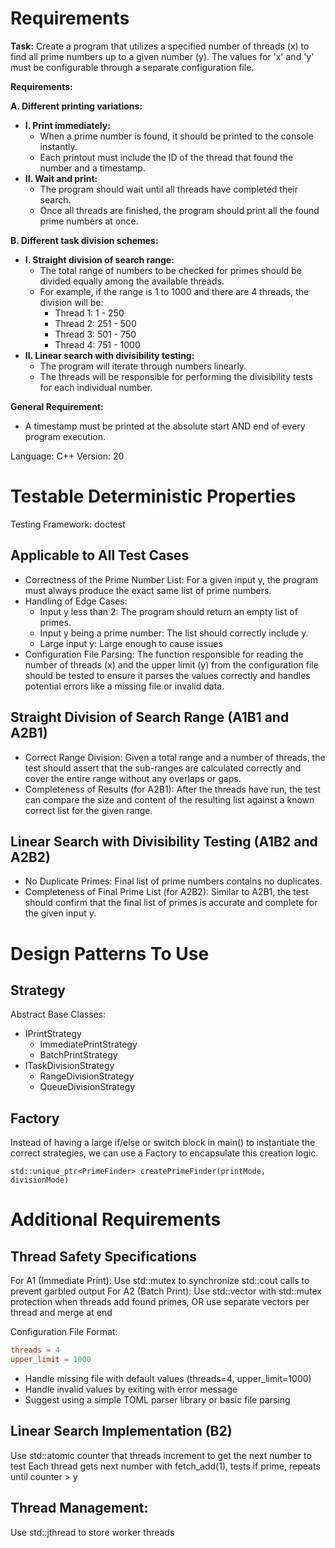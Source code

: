 # Requirements

**Task:** Create a program that utilizes a specified number of threads (x) to find all prime numbers up to a given number (y). The values for 'x' and 'y' must be configurable through a separate configuration file.

**Requirements:**

**A. Different printing variations:**

*   **I. Print immediately:**
    *   When a prime number is found, it should be printed to the console instantly.
    *   Each printout must include the ID of the thread that found the number and a timestamp.
*   **II. Wait and print:**
    *   The program should wait until all threads have completed their search.
    *   Once all threads are finished, the program should print all the found prime numbers at once.

**B. Different task division schemes:**

*   **I. Straight division of search range:**
    *   The total range of numbers to be checked for primes should be divided equally among the available threads.
    *   For example, if the range is 1 to 1000 and there are 4 threads, the division will be:
        *   Thread 1: 1 - 250
        *   Thread 2: 251 - 500
        *   Thread 3: 501 - 750
        *   Thread 4: 751 - 1000
*   **II. Linear search with divisibility testing:**
    *   The program will iterate through numbers linearly.
    *   The threads will be responsible for performing the divisibility tests for each individual number.

**General Requirement:**

*   A timestamp must be printed at the absolute start AND end of every program execution.

Language: C++
Version: 20



# Testable Deterministic Properties

Testing Framework: doctest

## Applicable to All Test Cases
- Correctness of the Prime Number List: For a given input y, the program must always produce the exact same list of prime numbers.
- Handling of Edge Cases:
    - Input y less than 2: The program should return an empty list of primes.
    - Input y being a prime number: The list should correctly include y.
    - Large input y: Large enough to cause issues
- Configuration File Parsing: The function responsible for reading the number of threads (x) and the upper limit (y) from the configuration file should be tested to ensure it parses the values correctly and handles potential errors like a missing file or invalid data.

## Straight Division of Search Range (A1B1 and A2B1)
- Correct Range Division:  Given a total range and a number of threads, the test should assert that the sub-ranges are calculated correctly and cover the entire range without any overlaps or gaps.
- Completeness of Results (for A2B1): After the threads have run, the test can compare the size and content of the resulting list against a known correct list for the given range.

## Linear Search with Divisibility Testing (A1B2 and A2B2)
- No Duplicate Primes: Final list of prime numbers contains no duplicates.
- Completeness of Final Prime List (for A2B2): Similar to A2B1, the test should confirm that the final list of primes is accurate and complete for the given input y.

# Design Patterns To Use

## Strategy
Abstract Base Classes:
- IPrintStrategy
    - ImmediatePrintStrategy
    - BatchPrintStrategy
- ITaskDivisionStrategy
    - RangeDivisionStrategy
    - QueueDivisionStrategy

## Factory
Instead of having a large if/else or switch block in main() to instantiate the correct strategies, we can use a Factory to encapsulate this creation logic.

`std::unique_ptr<PrimeFinder> createPrimeFinder(printMode, divisionMode)`


# Additional Requirements

## Thread Safety Specifications

For A1 (Immediate Print): Use std::mutex to synchronize std::cout calls to prevent garbled output
For A2 (Batch Print): Use std::vector<int> with std::mutex protection when threads add found primes, OR use separate vectors per thread and merge at end

Configuration File Format:
```toml
threads = 4
upper_limit = 1000
```

- Handle missing file with default values (threads=4, upper_limit=1000)
- Handle invalid values by exiting with error message
- Suggest using a simple TOML parser library or basic file parsing

## Linear Search Implementation (B2)
Use std::atomic<int> counter that threads increment to get the next number to test
Each thread gets next number with fetch_add(1), tests if prime, repeats until counter > y

## Thread Management:
Use std::jthread to store worker threads

